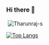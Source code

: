 ### Hi there 👋
<p>&nbsp;<img align="center" src="https://github-readme-stats.vercel.app/api?username=Tharunraj-s&show_icons=true&locale=en&theme=transparent" alt="Tharunraj-s" /></p>

[![Top Langs](https://github-readme-stats.vercel.app/api/top-langs/?username=Tharunraj-s&theme=transparent&langs_count=8)](https://github.com/Tharunraj-s/github-readme-stats)














<!--
**Tharunraj-s/Tharunraj-s** is a ✨ _special_ ✨ repository because its `README.md` (this file) appears on your GitHub profile.

Here are some ideas to get you started:

- 🔭 I’m currently working on ...
- 🌱 I’m currently learning ...
- 👯 I’m looking to collaborate on ...
- 🤔 I’m looking for help with ...
- 💬 Ask me about ...
- 📫 How to reach me: ...
- 😄 Pronouns: ...
- ⚡ Fun fact: ...
-->
